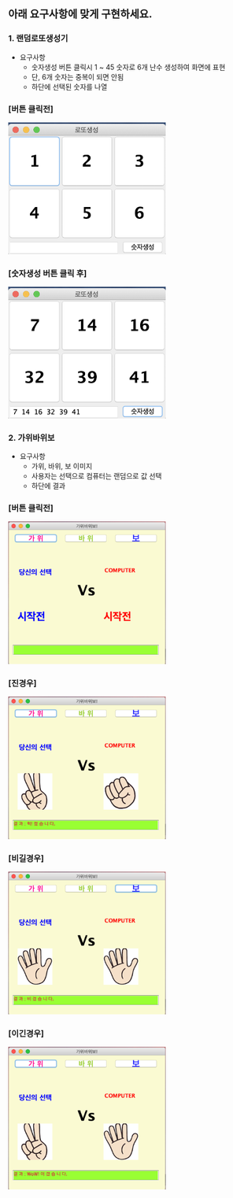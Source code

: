 ## 아래 요구사항에 맞게 구현하세요. 
### 1. 랜덤로또생성기
- 요구사항
  - 숫자생성 버튼 클릭시 1 ~ 45 숫자로 6개 난수 생성하여 화면에 표현
  - 단, 6개 숫자는 중복이 되면 안됨
  - 하단에 선택된 숫자를 나열
  
  
### [버튼 클릭전]
<img src="lotto1.png" width="320"/>  
   
### [숫자생성 버튼 클릭 후]
<img src="lotto2.png" width="320"/>

   
### 2. 가위바위보
- 요구사항
  - 가위, 바위, 보 이미지
  - 사용자는 선택으로 컴퓨터는 랜덤으로 값 선택
  - 하단에 결과 
  
### [버튼 클릭전]  
<img src="before.png" width="320"/>

### [진경우]
<img src="lose.png" width="320"/>

### [비길경우]
<img src="same.png" width="320"/>

### [이긴경우]
<img src="win.png" width="320"/>  
